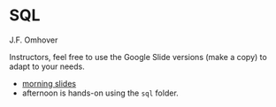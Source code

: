 # SQL

J.F. Omhover

Instructors, feel free to use the Google Slide versions (make a copy) to adapt to your needs.
- [morning slides](https://drive.google.com/open?id=14e1gO2Evipd4JxfkK1_wYkYqumXmMxa8Ubiwqma3YfU)
- afternoon is hands-on using the `sql` folder.
